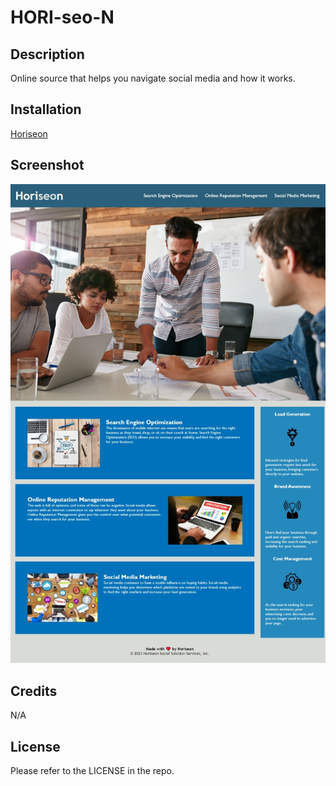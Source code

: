 # HORI-seo-N
 

## Description
Online source that helps you navigate social media and how it works.


## Installation

[Horiseon](https://donnyandre29.github.io/HORI-seo-N/)


## Screenshot

![Screenshot](assets/images/Screenshot%20HORI.jpeg)


## Credits

N/A

## License

Please refer to the LICENSE in the repo.